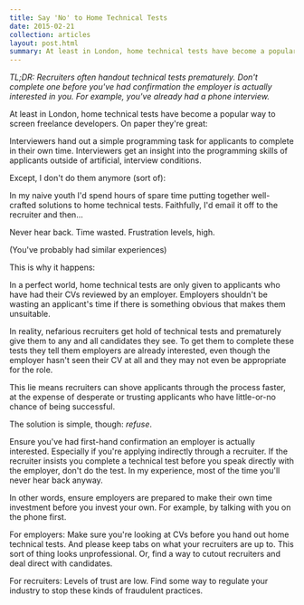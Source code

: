 ```yaml
---
title: Say 'No' to Home Technical Tests
date: 2015-02-21
collection: articles
layout: post.html
summary: At least in London, home technical tests have become a popular way to screen freelance developers. On paper they're great but be cautious about doing them...
---
```


*TL;DR: Recruiters often handout technical tests prematurely. Don't complete one before you've had confirmation the employer is actually interested in you. For example, you've already had a phone interview.*

At least in London, home technical tests have become a popular way to screen freelance developers. On paper they're great: 

Interviewers hand out a simple programming task for applicants to complete in their own time. Interviewers get an insight into the programming skills of applicants outside of artificial, interview conditions.

Except, I don't do them anymore (sort of):

In my naive youth I'd spend hours of spare time putting together well-crafted solutions to home technical tests. Faithfully, I'd email it off to the recruiter and then... 

Never hear back. Time wasted. Frustration levels, high.

(You've probably had similar experiences)

This is why it happens:

In a perfect world, home technical tests are only given to applicants who have had their CVs reviewed by an employer. Employers shouldn't be wasting an applicant's time if there is something obvious that makes them unsuitable.

In reality, nefarious recruiters get hold of technical tests and prematurely give them to any and all candidates they see. To get them to complete these tests they tell them employers are already interested, even though the employer hasn't seen their CV at all and they may not even be appropriate for the role.

This lie means recruiters can shove applicants through the process faster, at the expense of desperate or trusting applicants who have little-or-no chance of being successful.

The solution is simple, though: *refuse*.

Ensure you've had first-hand confirmation an employer is actually interested. Especially if you're applying indirectly through a recruiter. If the recruiter insists you complete a technical test before you speak directly with the employer, don't do the test. In my experience, most of the time you'll never hear back anyway.

In other words, ensure employers are prepared to make their own time investment before you invest your own. For example, by talking with you on the phone first.

For employers: Make sure you're looking at CVs before you hand out home technical tests. And please keep tabs on what your recruiters are up to. This sort of thing looks unprofessional. Or, find a way to cutout recruiters and deal direct with candidates.

For recruiters: Levels of trust are low. Find some way to regulate your industry to stop these kinds of fraudulent practices.
